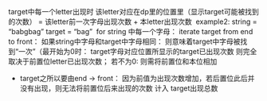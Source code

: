 target中每一个letter出现时 该letter对应在dp里的位置里（显示target可能被找到的次数） = 该letter前一次字母出现次数 + 本letter出现次数
​
example2: string = “babgbag” target = “bag”
​
for string 中每一个字母：
iterate target from end to front：
如果string中字母和target中字母相同： 则意味着target中字母被找到“一次”（最开始为0时： target字母对应位置所显示的target已出现次数 则完全取决于前置位letter已出现次数； 若不为0: 则需将前置位和本位相加
* target之所以要由end -> front： 因为前值为出现次数增加，若后置位此后并没有出现，则无法将前置位后来出现的次数 计入 target出现总数